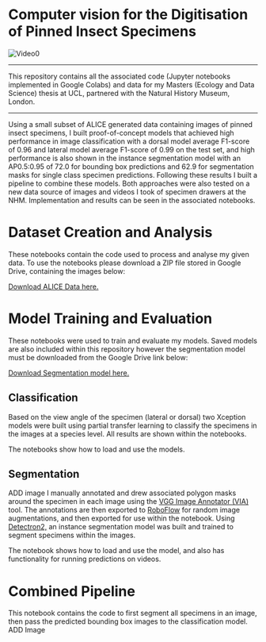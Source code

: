 # Computer vision for the Digitisation of Pinned Insect Specimens

![Video0](https://github.com/adamgarai98/UCL_MSc_Project/blob/main/Misc/video0.gif)

---
This repository contains all the associated code (Jupyter notebooks implemented in Google Colabs)  and data for my Masters (Ecology and Data Science) thesis at UCL, partnered with the Natural History Museum, London.

---
Using a small subset of ALICE generated data containing images of pinned insect specimens, I built proof-of-concept models that achieved high performance in image classification with a dorsal model average F1-score of 0.96 and lateral model average F1-score of 0.99 on the test set, and high performance is also shown in the instance segmentation model with an AP0.5:0.95 of 72.0 for bounding box predictions and 62.9 for segmentation masks for single class specimen predictions. Following these results I built a pipeline to combine these models. Both approaches were also tested on a new data source of images and videos I took of specimen drawers at the NHM. Implementation and results can be seen in the associated notebooks.

# Dataset Creation and Analysis
  
  These notebooks contain the code used to process and analyse my given data. To use the notebooks please download a ZIP file stored in Google Drive, containing the images below:
 
[Download ALICE Data here.](https://drive.google.com/file/d/1e0UFL_vnp1OShL90CNA_9ci6WYUIc28x/view?usp=sharing)

# Model Training and Evaluation
These notebooks were used to train and evaluate my models. Saved models are also included within this repository however the segmentation model must be downloaded from the Google Drive link below:

[Download Segmentation model here.](https://drive.google.com/file/d/1u2TuhlPGwn5A3oZDE6HO_wXwz0gxnorl/view?usp=sharing)

## Classification
Based on the view angle of the specimen (lateral or dorsal) two Xception models were built using partial transfer learning to classify the specimens in the images at a species level. All results are shown within the notebooks.

The notebooks show how to load and use the models.

## Segmentation
ADD image
I manually annotated and drew associated polygon masks around the specimen in each image using the [VGG Image Annotator (VIA)](https://www.robots.ox.ac.uk/~vgg/software/via/) tool. The annotations are then exported to [RoboFlow](https://roboflow.com/) for random image augmentations, and then exported for use within the notebook. Using [Detectron2,](https://github.com/facebookresearch/detectron2) an instance segmentation model was built and trained to segment specimens within the images. 

The notebook shows how to load and use the model, and also has functionality for running predictions on videos.

# Combined Pipeline
This notebook contains the code to first segment all specimens in an image, then pass the predicted bounding box images to the classification model.
ADD Image
